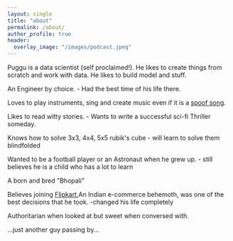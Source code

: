 ```yaml
---
layout: single
title: "about"
permalink: /about/
author_profile: true
header:
  overlay_image: "/images/podcast.jpeg"
---
```


Puggu is a data scientist (self proclaimed!). He likes to create things from scratch and work with data. He likes to build model and stuff.

An Engineer by choice. - Had the best time of his life there.

Loves to play instruments, sing and create music even if it is a [spoof song](https://soundcloud.com/sanjay-garg-84029219/acha-kaam-aayega).

Likes to read witty stories. - Wants to write a successful sci-fi Thriller someday.

Knows how to solve 3x3, 4x4, 5x5 rubik's cube - will learn to solve them blindfolded

Wanted to be a football player or an Astronaut when he grew up. - still believes he is a child who has a lot to learn

A born and bred "Bhopali"

Believes joining [Flipkart](fttps://flipkart.com),An Indian e-commerce behemoth, was one of the best decisions that he took. -changed his life completely

Authoritarian when looked at but sweet when conversed with.

...just another guy passing by...
